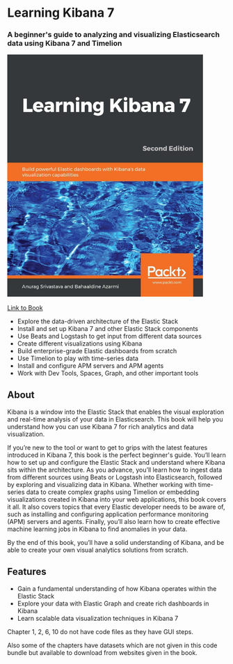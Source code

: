 # Learning Kibana 7

### A beginner's guide to analyzing and visualizing Elasticsearch data using Kibana 7 and Timelion

<img src="./Images/cover.jpg" style="max-width: 450px"/>

[Link to Book](https://www.packtpub.com/data/learning-kibana-7-second-edition)

- Explore the data-driven architecture of the Elastic Stack
- Install and set up Kibana 7 and other Elastic Stack components
- Use Beats and Logstash to get input from different data sources
- Create different visualizations using Kibana
- Build enterprise-grade Elastic dashboards from scratch
- Use Timelion to play with time-series data
- Install and configure APM servers and APM agents
- Work with Dev Tools, Spaces, Graph, and other important tools

## About

Kibana is a window into the Elastic Stack that enables the visual exploration and real-time analysis of your data in Elasticsearch. This book will help you understand how you can use Kibana 7 for rich analytics and data visualization.

If you’re new to the tool or want to get to grips with the latest features introduced in Kibana 7, this book is the perfect beginner's guide. You’ll learn how to set up and configure the Elastic Stack and understand where Kibana sits within the architecture. As you advance, you’ll learn how to ingest data from different sources using Beats or Logstash into Elasticsearch, followed by exploring and visualizing data in Kibana. Whether working with time-series data to create complex graphs using Timelion or embedding visualizations created in Kibana into your web applications, this book covers it all. It also covers topics that every Elastic developer needs to be aware of, such as installing and configuring application performance monitoring (APM) servers and agents. Finally, you’ll also learn how to create effective machine learning jobs in Kibana to find anomalies in your data.

By the end of this book, you’ll have a solid understanding of Kibana, and be able to create your own visual analytics solutions from scratch.

## Features

- Gain a fundamental understanding of how Kibana operates within the Elastic Stack
- Explore your data with Elastic Graph and create rich dashboards in Kibana
- Learn scalable data visualization techniques in Kibana 7

Chapter 1, 2, 6, 10 do not have code files as they have GUI steps.

Also some of the chapters have datasets which are not given in this code bundle but available to download from websites given in the book.
